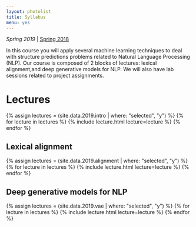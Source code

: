 ```yaml
---
layout: photolist
title: Syllabus
menu: yes
---
```


*Spring 2019* &#124; [Spring 2018](2018)

In this course you will apply several machine learning techniques to deal with structure predictions problems related to Natural Language Processing (NLP).
Our course is composed of 2 blocks of lectures: lexical alignment,and deep generative models for NLP.
We will also have lab sessions related to project assignments.

# Lectures

{% assign lectures = (site.data.2019.intro | where: "selected", "y") %}
{% for lecture in lectures %}
{% include lecture.html lecture=lecture %}
{% endfor %}

## Lexical alignment

{% assign lectures = (site.data.2019.alignment | where: "selected", "y") %}
{% for lecture in lectures %}
{% include lecture.html lecture=lecture %}
{% endfor %}

## Deep generative models for NLP

{% assign lectures = (site.data.2019.vae | where: "selected", "y") %}
{% for lecture in lectures %}
{% include lecture.html lecture=lecture %}
{% endfor %}




